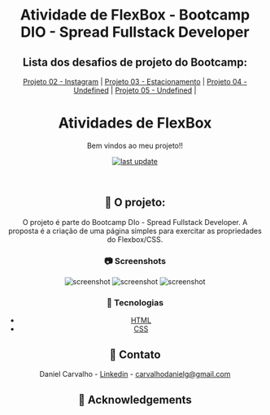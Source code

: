<div align="center">

  <h1>Atividade de FlexBox - Bootcamp DIO - Spread Fullstack Developer</h1>
  
  ## Lista dos desafios de projeto do Bootcamp:

[Projeto 02 - Instagram](https://github.com/carvalhodanielg/DIO-SPREAD-projeto02-Instagram) | 
[Projeto 03 - Estacionamento](https://github.com/carvalhodanielg/DIO-SPREAD-projeto03-Estacionamento) |
[Projeto 04 - Undefined](https://github.com/carvalhodanielg/DIO-SPREAD-projeto02-Instagram) |
[Projeto 05 - Undefined](https://github.com/carvalhodanielg/DIO-SPREAD-projeto02-Instagram) |
  
  
  <h1>Atividades de FlexBox</h1>
   
  <p>
    Bem vindos ao meu projeto!! 
  </p>
  
  
<!-- Badges -->
<p>

  <a href="">
    <img src="https://img.shields.io/github/last-commit/Louis3797/awesome-readme-template" alt="last update" />
  </a>
  
</p>
   
<br />

<!-- About the Project -->
## :star2: O projeto:
  
  O projeto é parte do Bootcamp DIo - Spread Fullstack Developer. A proposta é a criação de uma página simples para exercitar as propriedades do Flexbox/CSS.


<!-- Screenshots -->
### :camera: Screenshots

<div align="center"> 
  <img src="https://user-images.githubusercontent.com/100332887/166601735-720a20a1-ec30-4fae-8c63-983c3c37d4fe.png" alt="screenshot" />
  
  <img src="https://user-images.githubusercontent.com/100332887/166601990-8c3dd658-8bbf-42bf-a056-574b6899dd3e.png" alt="screenshot" />
  
  <img src="https://user-images.githubusercontent.com/100332887/166602197-c25922eb-b06f-481c-b41b-9edd766e804a.png" alt="screenshot" />
</div>


<!-- TechStack -->
### :space_invader: Tecnologias


  <ul>
    <li><a href="https://developer.mozilla.org/pt-BR/docs/Web/HTML">HTML</a></li>
    <li><a href="https://developer.mozilla.org/pt-BR/docs/Web/CSS/">CSS</a></li>
  </ul>


  
<!-- Contact -->
## :handshake: Contato

Daniel Carvalho - [Linkedin](https://www.linkedin.com/in/carvalhodanielg/) - carvalhodanielg@gmail.com



<!-- Acknowledgments -->
## :gem: Acknowledgements
